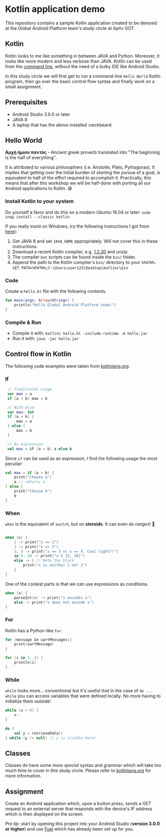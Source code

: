 # Kotlin application demo
This repository contains a sample Kotlin application created to be demoed at the Global Android Platform team's study circle at Aptiv GOT.

## Kotlin
Kotlin looks to me like something in between JAVA and Python. Moreover, it looks like more modern and less verbose than JAVA. Kotlin can be used from the [command line](https://kotlinlang.org/docs/tutorials/command-line.html), without the need of a bulky IDE like Android Studio.

In this study circle we will first get to run a command-line `Hello World` Kotlin program, then go over the basic control flow syntax and finally work on a small assignment.

## Prerequisites
* Android Studio 3.0.0 or later
* JAVA 8
* A laptop that has the above installed :neckbeard:

## Hello World
**Αρχή ήμισυ παντός** - Ancient greek proverb translated into "The beginning is the half of everything".

It is attributed to various philosophers (i.e. Aristotle, Plato, Pythagoras). It implies that getting over the initial burden of _starting_ the pursue of a goal, is equivalent to half of the effort required to accomplish it. Practically, this means that after this workshop we will be half-done with porting all our Android applications to Kotlin. :sweat_smile:  

### Install Kotlin to your system
Do yourself a favor and do this on a modern Ubuntu 16.04 or later: `sudo snap install --classic kotlin`

If you really insist on Windows, try the following instructions I got from [here](https://turreta.com/2017/05/22/kotlin-compile-and-run-from-windows-command-line/)):
1. Get JAVA 8 and set `JAVA_HOME` appropriately. Will not cover this in these instructions.
1. Download a recent Kotlin compiler, e.g. [1.2.30](https://github.com/JetBrains/kotlin/releases/download/v1.2.30/kotlin-compiler-1.2.30.zip) and unzip.
2. The compiler `bat` scripts can be found inside the `bin/` folder.
3. Append the path to the Kotlin compiler's `bin/` directory to your `%PATH%`: `SET PATH=%PATH%;C:\Users\user123\Desktop\kotlinc\bin`

### Code
Create a `hello.kt` file with the following contents.

```kotlin
fun main(args: Array<String>) {
    println("Hello Global Android Platform team!")
}
```

### Compile & Run
* Compile it with: `kotlinc hello.kt -include-runtime -d hello.jar`
* Run it with: `java -jar hello.jar`

## Control flow in Kotlin
The following code examples were taken from [kotlinlang.org](https://kotlinlang.org/docs/reference/control-flow.html).

### If

```kotlin
 // Traditional usage
 var max = a
 if (a < b) max = b

 // With else
 var max: Int
 if (a > b) {
     max = a
 } else {
     max = b
 }

 // As expression
 val max = if (a > b) a else b

```

Since `if` can be used as an expression, I find the following usage the most peculiar:

```kotlin
val max = if (a > b) {
    print("Choose a")
    a // returns a
} else {
    print("Choose b")
    b
}

```

### When
`when` is the equivalent of `switch`, but on **steroids**. It can even do _ranges_! :muscle:

```kotlin

when (x) {
    1 -> print("x == 1")
    2 -> print("x == 2")
    3, 4 -> print("x == 3 or x == 4. Cool right?!")
    in 5..10 -> print("x ∈ [5, 10]")
    else -> { // Note the block
        print("x is neither 1 nor 2")
    }
}

```

One of the coolest parts is that we can use expressions as conditions.

```kotlin
when (x) {
    parseInt(s) -> print("s encodes x")
    else -> print("s does not encode x")
}
```

### For
Kotlin has a Python-like `for`.

```kotlin
for (message in uartMessages){
    print(uartMessage)
}

for (i in 1..3) {
    println(i)
}

```

### While
`while` looks more... conventional but it's useful that in the case of `do ... while` you can access variables that were defined locally. No more having to initialize them outside!

```kotlin
while (x > 0) {
    x--
}

do {
    val y = retrieveData()
} while (y != null) // y is visible here!

```

## Classes
Classes do have some more _special_ syntax and grammar which will take too much time to cover in this study circle. Please refer to [kotlinlang.org](https://kotlinlang.org/docs/reference/classes.html) for more information.

## Assignment
Create an Android application which, upon a button press, sends a GET request to an external server that responds with the device's IP address which is then displayed on the screen.

_Pro tip:_ start by opening this project into your Android Studio (**version 3.0.0 or higher**) and use [Fuel](https://github.com/kittinunf/Fuel) which has already been set up for you.
